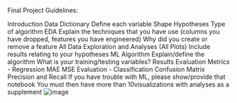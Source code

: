 Final Project Guidelines:

Introduction
Data Dictionary
Define each variable
Shape
Hypotheses
Type of algorithm
EDA
Explain the techniques that you have use (columns you have dropped, features you have engineered)
Why did you create or remove a feature
All Data Exploration and Analyses (All Plots)
Include results relating to your hypotheses
ML Algorithm
Explain/define the algorithm
What is your training/testing variables?
Results
Evaluation Metrics  - Regression
MAE
MSE
Evaluation - Classification
Confusion Matrix
Precision and Recall
If you have trouble with ML, please show/provide that notebook
You must then have more than 10visualizations with analyses as a supplement
![image](https://github.com/shobharanip/BDA-Dataset_Analysis_Final-Slide-deck/assets/40714286/094604c1-70be-4828-80b0-f807db8c0a26)
